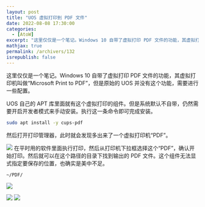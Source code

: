 ```yaml
---
layout: post
title: "UOS 虚拟打印到 PDF 文件"
date: 2022-08-08 17:30:00
categories: 
  - [AtoW]
excerpt: "这里仅仅是一个笔记。Windows 10 自带了虚拟打印 PDF 文件的功能，其虚拟打印机叫做“Microsoft Print to PDF”，但是原始的 UOS 并没有这个功能，需要进行一些配置。"
mathjax: true
permalink: /archivers/132
isrepublish: false
---
```


这里仅仅是一个笔记。Windows 10 自带了虚拟打印 PDF 文件的功能，其虚拟打印机叫做“Microsoft Print to PDF”，但是原始的 UOS 并没有这个功能，需要进行一些配置。

UOS 自己的 APT 库里面就有这个虚拟打印的组件。但是系统默认不自带，仍然需要开启开发者模式来手动安装。执行这一条命令即可完成安装。

```bash
sudo apt install -y cups-pdf
```

然后打开打印管理器，此时就会发现多出来了一个虚拟打印机“PDF”。

![](https://pic1.xuehuaimg.com/proxy/CSDN开始封盗链了https://img-blog.csdnimg.cn/fe73bea534c94dea9b7d8931719cdb82.png)
在平时用的软件里面执行打印，然后从打印机下拉框选择这个“PDF”，确认开始打印。然后就可以在这个路径的目录下找到输出的 PDF 文件。这个组件无法显式指定要保存的位置，也确实是美中不足。

```bash
~/PDF/
```

![](https://pic1.xuehuaimg.com/proxy/CSDN开始封盗链了https://img-blog.csdnimg.cn/6fb1c2f8637149d2b464fd325324ebb9.png)


![](https://pic1.xuehuaimg.com/proxy/CSDN开始封盗链了https://img-blog.csdnimg.cn/45884a71c038415a8c9ff1b6cf3c3886.png)
![](https://pic1.xuehuaimg.com/proxy/CSDN开始封盗链了https://img-blog.csdnimg.cn/6787339b131b48648f7fe37d0e93f1c1.png)
